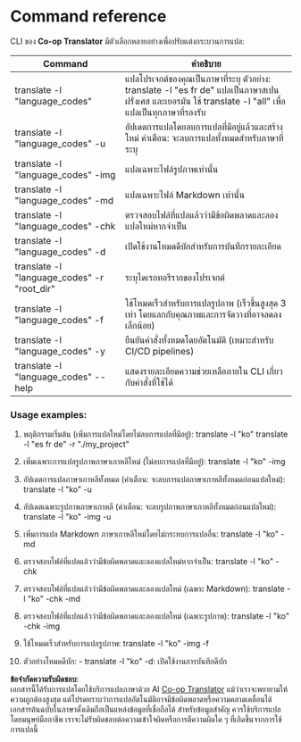 <!--
CO_OP_TRANSLATOR_METADATA:
{
  "original_hash": "b38d8f042530a4bc872def7cb2c141cd",
  "translation_date": "2025-06-12T11:28:47+00:00",
  "source_file": "getting_started/command-reference.md",
  "language_code": "th"
}
-->
# Command reference
CLI ของ **Co-op Translator** มีตัวเลือกหลายอย่างเพื่อปรับแต่งกระบวนการแปล:

Command                                       | คำอธิบาย
----------------------------------------------|-------------------------------------------------------------------------------------------------------------------------------------------------------------------------------------------------------
translate -l "language_codes"                 | แปลโปรเจกต์ของคุณเป็นภาษาที่ระบุ ตัวอย่าง: translate -l "es fr de" แปลเป็นภาษาสเปน ฝรั่งเศส และเยอรมัน ใช้ translate -l "all" เพื่อแปลเป็นทุกภาษาที่รองรับ
translate -l "language_codes" -u              | อัปเดตการแปลโดยลบการแปลที่มีอยู่แล้วและสร้างใหม่ คำเตือน: จะลบการแปลทั้งหมดสำหรับภาษาที่ระบุ
translate -l "language_codes" -img            | แปลเฉพาะไฟล์รูปภาพเท่านั้น
translate -l "language_codes" -md             | แปลเฉพาะไฟล์ Markdown เท่านั้น
translate -l "language_codes" -chk            | ตรวจสอบไฟล์ที่แปลแล้วว่ามีข้อผิดพลาดและลองแปลใหม่หากจำเป็น
translate -l "language_codes" -d              | เปิดใช้งานโหมดดีบักสำหรับการบันทึกรายละเอียด
translate -l "language_codes" -r "root_dir"   | ระบุไดเรกทอรีรากของโปรเจกต์
translate -l "language_codes" -f              | ใช้โหมดเร็วสำหรับการแปลรูปภาพ (เร็วขึ้นสูงสุด 3 เท่า โดยแลกกับคุณภาพและการจัดวางที่อาจลดลงเล็กน้อย)
translate -l "language_codes" -y              | ยืนยันคำสั่งทั้งหมดโดยอัตโนมัติ (เหมาะสำหรับ CI/CD pipelines)
translate -l "language_codes" --help          | แสดงรายละเอียดความช่วยเหลือภายใน CLI เกี่ยวกับคำสั่งที่ใช้ได้

### Usage examples:

  1. พฤติกรรมเริ่มต้น (เพิ่มการแปลใหม่โดยไม่ลบการแปลที่มีอยู่):   translate -l "ko"    translate -l "es fr de" -r "./my_project"

  2. เพิ่มเฉพาะการแปลรูปภาพภาษาเกาหลีใหม่ (ไม่ลบการแปลที่มีอยู่):    translate -l "ko" -img

  3. อัปเดตการแปลภาษาเกาหลีทั้งหมด (คำเตือน: จะลบการแปลภาษาเกาหลีทั้งหมดก่อนแปลใหม่):    translate -l "ko" -u

  4. อัปเดตเฉพาะรูปภาพภาษาเกาหลี (คำเตือน: จะลบรูปภาพภาษาเกาหลีทั้งหมดก่อนแปลใหม่):    translate -l "ko" -img -u

  5. เพิ่มการแปล Markdown ภาษาเกาหลีใหม่โดยไม่กระทบการแปลอื่น:    translate -l "ko" -md

  6. ตรวจสอบไฟล์ที่แปลแล้วว่ามีข้อผิดพลาดและลองแปลใหม่หากจำเป็น: translate -l "ko" -chk

  7. ตรวจสอบไฟล์ที่แปลแล้วว่ามีข้อผิดพลาดและลองแปลใหม่ (เฉพาะ Markdown): translate -l "ko" -chk -md

  8. ตรวจสอบไฟล์ที่แปลแล้วว่ามีข้อผิดพลาดและลองแปลใหม่ (เฉพาะรูปภาพ): translate -l "ko" -chk -img

  9. ใช้โหมดเร็วสำหรับการแปลรูปภาพ:    translate -l "ko" -img -f

  10. ตัวอย่างโหมดดีบัก: - translate -l "ko" -d: เปิดใช้งานการบันทึกดีบัก

**ข้อจำกัดความรับผิดชอบ**:  
เอกสารนี้ได้รับการแปลโดยใช้บริการแปลภาษาด้วย AI [Co-op Translator](https://github.com/Azure/co-op-translator) แม้ว่าเราจะพยายามให้ความถูกต้องสูงสุด แต่โปรดทราบว่าการแปลอัตโนมัติอาจมีข้อผิดพลาดหรือความคลาดเคลื่อนได้ เอกสารต้นฉบับในภาษาดั้งเดิมถือเป็นแหล่งข้อมูลที่เชื่อถือได้ สำหรับข้อมูลสำคัญ ควรใช้บริการแปลโดยมนุษย์มืออาชีพ เราจะไม่รับผิดชอบต่อความเข้าใจผิดหรือการตีความผิดใด ๆ ที่เกิดขึ้นจากการใช้การแปลนี้